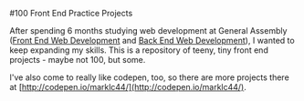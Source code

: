 #100 Front End Practice Projects

After spending 6 months studying web development at General Assembly ([Front End Web Development](https://generalassemb.ly/education/front-end-web-development/san-francisco) and [Back End Web Development](https://generalassemb.ly/education/back-end-web-development/san-francisco)), I wanted to keep expanding my skills. This is a repository of teeny, tiny front end projects - maybe not 100, but some.

I've also come to really like codepen, too, so there are more projects there at [http://codepen.io/marklc44/](http://codepen.io/marklc44/).
